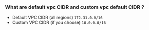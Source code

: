 ### What are default vpc CIDR and custom vpc default CIDR ?

- Default VPC CIDR (all regions) `172.31.0.0/16`
- Custom VPC CIDR (if you choose) `10.0.0.0/16`
